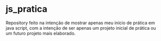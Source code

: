 # js_pratica
Repository feito na intenção de mostrar apenas meu início de prática em java script, com a intenção de ser apenas um projeto inicial de prática ou um futuro projeto mais elaborado. 
